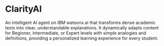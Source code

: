 # ClarityAI
An intelligent AI agent on IBM watsonx.ai that transforms dense academic texts into clear, understandable explanations. It dynamically adapts content for Beginner, Intermediate, or Expert levels with simple analogies and definitions, providing a personalized learning experience for every student.
